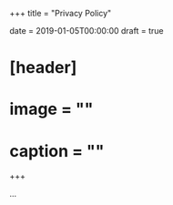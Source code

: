 +++
title = "Privacy Policy"

date = 2019-01-05T00:00:00
draft = true

# [header]
# image = ""
# caption = ""
+++

...

